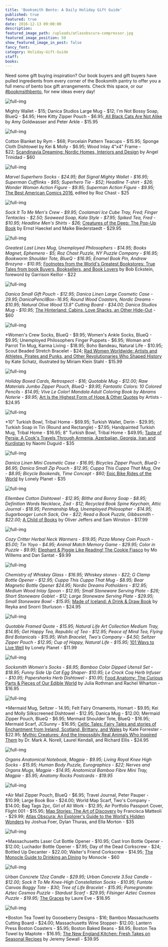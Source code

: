 ```yaml
---
title: 'Booksmith Bento: A Daily Holiday Gift Guide'
published: true
featured: true
date: 2016-12-13 09:00:00
description:
featured_image_path: /uploads/atlasobscura-compressor.jpg
featured_image_position: 50
show_featured_image_in_post: false
fancy_font:
category: Holiday-Gift-Guide
staff:
books:
---
```



Need some gift buying inspiration? Our book buyers and gift buyers have pulled ingredients from every corner of the Booksmith pantry to offer you a full menu of bento box gift arrangements. Check this space, or our [#bookmsithbento](https://www.instagram.com/explore/tags/booksmithbento/?hl=en), for new ideas every day!

![full-img](/uploads/versions/allblackcats1-compressor---x----800-1200x---.jpg)

Mighty Wallet - $15; Danica Studios Large Mug - $12; I'm Not Bossy Soap, BlueQ - $4.95; Here Kitty Zipper Pouch - $6.95;[&nbsp;All Black Cats Are Not Alike](http://www.brooklinebooksmith-shop.com/book/9781452158716) by Amy Goldwasser and Peter Arkle - $15.95

![full-img](/uploads/versions/scandinaviadreaming-compressor---x----800-533x---.jpg)

Cotton Blanket by Rym - $68; Porcelain Pattern Teacups - $15.95; Sponge Cloth Dishtowel by Kei & Molly - $6.95; Wood Inlay 4"x4" Frame - $22;&nbsp;[Scandinavia Dreaming: Nordic Homes, Interiors and Design](http://www.brooklinebooksmith-shop.com/book/9783899556704) by Angel Trinidad - $60

![full-img](/uploads/versions/bestamercomics-compressor---x----800-1118x---.jpg)

*Marvel Superhero Socks - $24.95; Bat Signal Mighty Wallet - $16.95; Superman Cufflinks - $65; Superhero Tie - $52; Headline T-shirt - $26; Wonder Woman Action Figure - $9.95; Superman Action Figure - $9.95;* [The Best American Comics 2016](http://www.brooklinebooksmith-shop.com/book/9780544750357), edited by Roz Chast - $25

![full-img](/uploads/versions/creaturesofthedeep---x----800-1200x---.jpg)

*Sock It To Me Men's Crew - $9.95; Coolamari Ice Cube Tray, Fred; Finger Tentacles - $2.50; Seaweed Soap, Kala Style - $7.95; Spiked Tea, Fred - $10.95; Headline Men's Shirts - $26;&nbsp;*[Creatures of the Deep: The Pop-Up Book](http://www.brooklinebooksmith-shop.com/book/9783791372310) by Ernst Haeckel and Maike Biederstaedt - $29.95

![full-img](/uploads/versions/footnotes-compressor---x----800-633x---.jpg)

*Greatest Last Lines Mug, Unemployed Philosophers - $14.95; Books Magnet, Ephemera - $5; Roz Chast Puzzle, NY Puzzle Company - $16.95; Bookworm Shoulder Tote, BlueQ - $16.95; Enamel Book Pin, Andrew Brozyna - $10.95;*&nbsp;[Footnotes from the World's Greatest Bookstores: True Tales from book Buyers, Booksellers, and Book Lovers](http://www.brooklinebooksmith-shop.com/book/9780553459272) by Bob Eckstein, foreword by Garrison Keillor - $22

![full-img](/uploads/versions/hinterland-compressor---x----800-1189x---.jpg)

*Danica Small Gift Pouch - $12.95; Danica Linen Large Cosmetic Case - $29.95; Danica Pencil Box -$16.95; Round Wood Coasters, Nordic Dreams - $10.95; Natural Olive Wood 13.8" Cutting Board - $34.00; Danica Studios Mug - $10.95;*&nbsp;[The Hinterland: Cabins, Love Shacks, an Other Hide-Out](http://www.brooklinebooksmith-shop.com/book/9783899556636) - $60

![full-img](/uploads/versions/radwomen-compressor---x----800-980x---.jpg)

\*Women's Crew Socks, BlueQ - $9.95; Women's Ankle Socks, BlueQ - $9.95; Unemployed Philosophers Finger Puppets - $6.95; Woman and Parrot Tin Mug, Karma Living - $18.95; Boho Bandeau, Natural Life - $10.95; Scout Beaded Stretch Bracelet - $24; [Rad Women Worldwide: Artists and Athletes, Pirates and Punks, and Other Revolutionaries Who Shaped History](http://www.brooklinebooksmith-shop.com/book/9780399578861) by Kate Schatz, illustrated by Miriam Klein Stahl - $15.99

![full-img](/uploads/versions/artisthehighest-compressor---x----800-533x---.jpg)

*Holiday Boxed Cards, Retrospect - $16; Quotable Mug - $12.00; Raw Materials Jumbo Zipper Pouch, BlueQ - $9.95; Fantastic Colors: 10 Colored Pencils - $14.95; Vive Le Color! Mandala Adult Coloring Book by Abrams Noterie - $9.95;* [Art Is the Highest Form of Hope & Other Quotes](http://www.brooklinebooksmith-shop.com/book/9780714872438) by Artists - $24.95

![full-img](/uploads/versions/tasteofpersia-compressor---x----800-800x---.jpg)

\*10" Turkish Bowl, Tribal Home - $69.95; Turkish Wallet, Derin - $29.95; Turkish Soap in Tin (Round and Rectangle) - $7.95; Handpainted Turkish Mug, Tribal Home - $16.95; 8" Turkish Bowl, Tribal Home - $49.95; [Taste of Persia: A Cook's Travels Through Armenia, Azerbaijan, Georgia, Iran and Kurdistan](http://www.brooklinebooksmith-shop.com/book/9781579655488) by Naomi Duguid - $35

![full-img](/uploads/versions/epicrides-compressor---x----800-650x---.jpg)

*Danica Linen Mini Cosmetic Case - $16.95; Bicycles Zipper Pouch, BlueQ - $6.95; Danica Small Zip Pouch - $12.95; Cuppa This Cuppa That Mug, Ore - $8.95; Bicycle Bookends, Time Concept - $60;* [Epic Bike Rides of the World](http://www.brooklinebooksmith-shop.com/book/9781760340834) by Lonely Planet - $35

![full-img](/uploads/versions/achildofbooks-compressor---x----800-800x---.jpg)

*Ellembee Cotton Dishtowel - $12.95; Blithe and Bonny Soap - $8.95; Definition Words Necklace, Zad - $12; Recycled Book Spine Keychain, Attic Journal - $18.95; Penmanship Mug, Unemployed Philosopher - $14.95; Sugarbooger Lunch Sack, Ore - $22; Read a Book Puzzle, Gibbssmith - $22.00;* [A Child of Books](http://www.brooklinebooksmith-shop.com/book/9780763690779) by Oliver Jeffers and Sam Winston - $17.99

![full-img](/uploads/versions/cookiefiasco-compressor---x----800-916x---.jpg)

*Cozy Critter Herbal Neck Warmers - $19.95; Pizza Money Coin Pouch - $5.00; Tin Yoyo - $4.95; Animal Match Memory Game - $29.95; Color in Puzzle - $9.95;* [Elephant & Piggie Like Reading! The Cookie Fiasco](http://www.brooklinebooksmith-shop.com/book/9781484726365) by Mo Willems and Dan Santat - $9.99

![full-img](/uploads/versions/madeoficeland-compressor---x----800-820x---.jpg)

*Chemistry of Whiskey Glass - $16.95; Whiskey stones - $22; G Clamp Bottle Opener - $12.95; Cuppa This Cuppa That Mug - $8.95; Bear Magnetic Bottle Opener $24.95; Nordic Dreams Potholders - $12.95; Medium Wood Inlay Spoon - $12.95; Small Stoneware Serving Plate - $26; Short Stoneware Goblet - $12; Large Stoneware Serving Plate - $29.95; Small Stoneware Bowl - $15.95;* [Made of Iceland: A Drink & Draw Book](http://www.brooklinebooksmith-shop.com/book/9781576878323) by Reyka and Snorri Sturluson - $24.95

![full-img](/uploads/versions/101waystolivewell-compressor---x----800-958x---.jpg)

*Quotable Framed Quote - $15.95; Natural Life Art Collection Medium Tray, $14.95; Get Happy Tea, Republic of Tea - $12.95; Peace of Mind Tea, Flying Bird Botanicals - $15.95; Wish Bracelet, Two's Company - $4.50; Seltzer Zipper Pouch - $12.95; Cup of Happy, Natural Life - $15.95;* [101 Ways to Live Well](http://www.brooklinebooksmith-shop.com/book/9781786572127) by Lonely Planet - $11.99

![full-img](/uploads/versions/foodanatomy-compressor---x----800-663x---.jpg)

*Socksmith Women's Socks - $8.95; Bamboo Color Dipped Utensil Set - $18.95; Funny Side Up Cat Egg Shaper- $10.95; Le Crock Coq Herb Infuser - $10.95; Papersharks Herb Dishtowel - $10.95;* [Food Anatomy: The Curious Parts & Pieces of Our Edible World](http://www.brooklinebooksmith-shop.com/book/9781612123394) by Julia Rothman and Rachel Wharton - $16.95

![full-img](/uploads/versions/celtictales-compressor---x----800-800x---.jpg)

\*Mermaid Mug, Seltzer - 14.95; Felt Fairy Ornaments, Homart - $9.95; Kei and Molly Silkscreened Dishtowel - $12.95; Danica Mug - $12.00; Mermaid Zipper Pouch, BlueQ - $6.95; Mermaid Shoulder Tote, BlueQ - $16.95; Mermaid Scarf, JCSunny - $16.95; [Celtic Tales: Fairy Tales and stories of Enchantment from Ireland, Scotland, Brittany, and Wales](http://www.brooklinebooksmith-shop.com/book/9781452151755) by Kate Forrester - $22.95; [Mythic Creatures: And the Impossibly Real Animals Who Inspired Them](http://www.brooklinebooksmith-shop.com/book/9781454922193) by Dr. Mark A. Norell, Laurel Kendall, and Richard Ellis - $24.95

![full-img](/uploads/versions/anatomy-compressor---x----800-1023x---.jpg)

*Organs Anatomical Notebook, Magpie - $9.95; Living Royal Knee High Socks - $15.95; Human Body Puzzle, Eurographics - $22; Nerves and Organs Mugs, Magpie - $14.95; Anatomical Bamboo Fibre Mini Tray, Magpie - $5.95; Anatomy Rocks Postcards - $19.95*

![full-img](/uploads/versions/atlasobscura-compressor---x----800-1200x---.jpg)

\*Air Mail Zipper Pouch, BlueQ - $6.95; Travel Journal, Peter Pauper - $10.99; Large Book Box - $24.00; World Map Scarf, Two's Company - $14.00; Bag Tags 2pc, Girl of All Work - $12.95; Air Portfolio Passport Cover, Flight 001 - $15.95; [Map Stories: The Art of Discovery](http://www.brooklinebooksmith-shop.com/book/9781781573778) by Francisca Matteoli - $29.99; [Atlas Obscura: An Explorer's Guide to the World's Hidden Wonders](http://www.brooklinebooksmith-shop.com/book/9780761169086) by Joshua Foer, Dylan Thuras, and Ella Morton - $35

![full-img](/uploads/versions/monocleguidetodrinking-compressor---x----800-663x---.jpg)

\*Massachusetts Laser Cut Bottle Opener - $10.95; Cast Iron Bottle Opener - $12.00; Luchador Bottle Opener - $7.95; Day of the Dead Corkscrew - $24; Bottled Up Decanter - $22.00; Waiter's Friend Corkscrew - $14.95; [The Monocle Guide to Drinking an Dining](http://www.brooklinebooksmith-shop.com/book/9783899556681) by Monocle - $60

![full-img](/uploads/versions/graces-compressor---x----800-904x---.jpg)

*Urban Concrete 12oz Candle - $29.95; Urban Concrete 3.5oz Candle - $12.00; Sock It To Me Knee-High Constellation Socks - $10.95; Funtote Canvas Baggy Tote - $30; Tree of Life Bracelet - $15.95; Pomegranate: Aztec Cosmos Puzzle - Stardust Scarf - $29.95; Filsinger Aztec Cosmos Puzzle - $19.95;* [The Graces](http://www.brooklinebooksmith-shop.com/book/9781419721236) by Laure Eve - $18.95

![full-img](/uploads/versions/newenglandkitchen-compressor---x----800-958x---.jpg)

\*Boston Tea Towel by Gooseberry Designs - $16; Bamboo Massachusetts Cutting Board - $24.00; Massachusetts Wine Stopper- $12.00; Lantern Press Boston Coasters - $5.95; Boston Baked Beans - $8.95; Boston Tea Towel by Maptote - $16.95; [The New England Kitchen: Fresh Takes on Seasonal Recipes](http://www.brooklinebooksmith-shop.com/book/9780789327475) by Jeremy Sewall - $39.95
